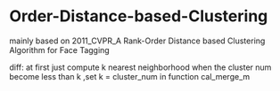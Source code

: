 # Order-Distance-based-Clustering
mainly based on 2011_CVPR_A Rank-Order Distance based Clustering Algorithm for Face Tagging

diff:
at first just compute k  nearest neighborhood 
when the cluster num become less than k ,set k = cluster_num in function cal_merge_m
